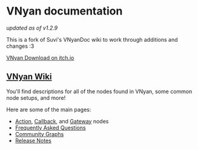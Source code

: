 # VNyan documentation
*updated as of v1.2.9*

This is a fork of Suvi's VNyanDoc wiki to work through additions and changes :3

[VNyan Download on itch.io](https://suvidriel.itch.io/vnyan)

## [VNyan Wiki](../../wiki)
You'll find descriptions for all of the nodes found in VNyan, some common node setups, and more!

Here are some of the main pages:
- [Action](../../Action-Nodes), [Callback](../../wiki/Callback-Nodes), and [Gateway](../../wiki/Conditional-Nodes) nodes
- [Frequently Asked Questions](../../wiki/How-To#faq)
- [Community Graphs](../../wiki/How-To#community-graphs-and-resources)
- [Release Notes](../../wiki/release-notes)
